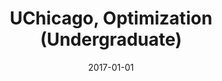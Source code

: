 ---
title: "UChicago, Optimization (Undergraduate)"
collection: teaching
type: "Undergraduate"
permalink: /teaching/2017-spring-teaching-1
venue: "The University of Chicago"
date: 2017-01-01
location: "Chicago, USA"
---